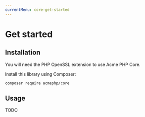 ```yaml
---
currentMenu: core-get-started
---
```


# Get started

## Installation

You will need the PHP OpenSSL extension to use Acme PHP Core.

Install this library using Composer:

```
composer require acmephp/core
```

## Usage

TODO
